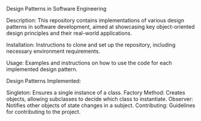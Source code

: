Design Patterns in Software Engineering

Description: This repository contains implementations of various design patterns in software development, aimed at showcasing key object-oriented design principles and their real-world applications.

Installation: Instructions to clone and set up the repository, including necessary environment requirements.

Usage: Examples and instructions on how to use the code for each implemented design pattern.

Design Patterns Implemented:

Singleton: Ensures a single instance of a class.
Factory Method: Creates objects, allowing subclasses to decide which class to instantiate.
Observer: Notifies other objects of state changes in a subject.
Contributing: Guidelines for contributing to the project.
